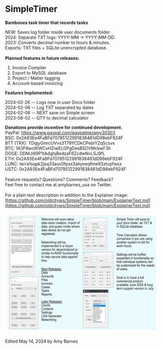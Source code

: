 # SimpleTimer
<b>Barebones task timer that records tasks</b><br>

NEW: Saves log folder inside user documents folder. <br>
2024: Separate TXT logs: YYYY-MM -> YYYY-MM-DD. <br>
2023: Converts decimal number to hours & minutes. <br>
Exports: TXT files + SQLite unencrypted database.<br>
<br>
<b>Planned features in future releases:</b>
1.  Invoice Compiler
2.  Export to MySQL database
3.  Project / Matter tagging
4.  Account-based invoicing

<b>Features Implemented:</b><p>
2024-02-26 -- Logs now in user Docs folder <br>
2024-02-06 -- Log TXT separated by dates <br>
2024-02-06 -- NEXT save on Simple screen <br>
2023-06-02 -- QTY to decimal calculator <br>

<b>Donations provide incentive for continued development. </b><br>
PayPal: https://www.paypal.com/paypalme/amy30303 <br>
BSC: 0x2A93Ee4FaBFd70785122991838481dD98ebF924F <br>
BTT (TRX): TDqjyGimcUVvs3T79YCDkCPebiYZq5csvs <br>
BTC: 1A3F8wcWWCxHZiwELGPgDesBSDVMckwF3h <br>
DOGE: DDMJi69P1tAdghjBedzaF6ZcdwNvLSJ9fL <br>
ETH: 0x2A93Ee4FaBFd70785122991838481dD98ebF924F <br>
LUNC: terra1sqpk2jsq33asx0fpsx3ahyneqfme93ztvpfwsx <br>
USTC: 0x2A93Ee4FaBFd70785122991838481dD98ebF924F <br>
<br>
Feature requests?  Questions?  Comments?  Feedback?<br>
Feel free to contact me at amybarnes_usa on Twitter. <br>
<br>
For a plain text description in addition to the Explainer image: <br>
[https://github.com/oldcityws/SimpleTimer/blob/main/ExplainerText.md](https://github.com/oldcityws/SimpleTimer/blob/main/ExplainerText.md) <br>
<br>
![Explainer Image with summary of features](https://github.com/oldcityws/SimpleTimer/blob/main/z_IMG/a2024-05-14.png) <br>
<br>
Edited May 14, 2024 by Amy Barnes
